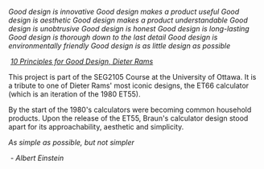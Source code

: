 *Good design is innovative*
*Good design makes a product useful*
*Good design is aesthetic*
*Good design makes a product understandable*
*Good design is unobtrusive*
*Good design is honest*
*Good design is long-lasting*
*Good design is thorough down to the last detail*
*Good design is environmentally friendly*
*Good design is as little design as possible*

​												[*10 Principles for Good Design, Dieter Rams*](https://ifworlddesignguide.com/design-specials/dieter-rams-10-principles-for-good-design)



This project is part of the SEG2105 Course at the University of Ottawa. It is a tribute to one of Dieter Rams' most iconic designs, the ET66 calculator (which is an iteration of the 1980 ET55).

By the start of the 1980's calculators were becoming common household products. Upon the release of the ET55, Braun's calculator design stood apart for its approachability, aesthetic and simplicity.



*As simple as possible, but not simpler*

​											*- Albert Einstein*